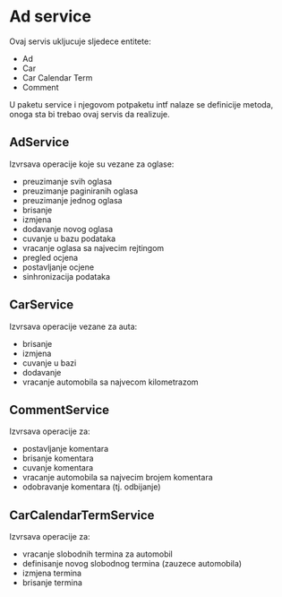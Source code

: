 # Ad service
Ovaj servis ukljucuje sljedece entitete: 

* Ad
* Car
* Car Calendar Term
* Comment

U paketu service i njegovom potpaketu intf nalaze se definicije metoda, onoga sta bi trebao ovaj servis da realizuje.

## AdService
Izvrsava operacije koje su vezane za oglase:
* preuzimanje svih oglasa
* preuzimanje paginiranih oglasa
* preuzimanje jednog oglasa
* brisanje 
* izmjena 
* dodavanje novog oglasa
* cuvanje u bazu podataka
* vracanje oglasa sa najvecim rejtingom
* pregled ocjena
* postavljanje ocjene
* sinhronizacija podataka

## CarService 
Izvrsava operacije vezane za auta:
* brisanje
* izmjena
* cuvanje u bazi 
* dodavanje
* vracanje automobila sa najvecom kilometrazom

## CommentService
Izvrsava operacije za:
* postavljanje komentara
* brisanje komentara 
* cuvanje komentara
* vracanje automobila sa najvecim brojem komentara
* odobravanje komentara (tj. odbijanje)

## CarCalendarTermService
Izvrsava operacije za:
* vracanje slobodnih termina za automobil
* definisanje novog slobodnog termina (zauzece automobila)
* izmjena termina
* brisanje termina
